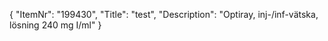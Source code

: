 {
  "ItemNr": "199430",
  "Title": "test",
  "Description": "Optiray, inj-/inf-vätska, lösning 240 mg I/ml"
}